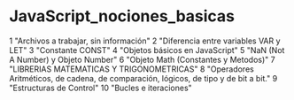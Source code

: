 # JavaScript_nociones_basicas

1 "Archivos a trabajar, sin información"
2 "Diferencia entre variables VAR y LET"
3 "Constante CONST"
4 "Objetos básicos en JavaScript"
5 "NaN (Not A Number) y Objeto Number"
6 "Objeto Math (Constantes y Metodos)"
7 "LIBRERIAS MATEMATICAS Y TRIGONOMETRICAS"
8 "Operadores Aritméticos, de cadena, de comparación, lógicos, de tipo y de bit a bit."
9 "Estructuras de Control"
10 "Bucles e iteraciones"